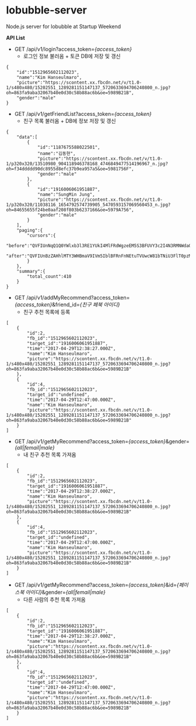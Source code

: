 # lobubble-server
Node.js server for lobubble at Startup Weekend

**API List**

 - GET /api/v1/login?access_token=*{access_token}*
	 - 로그인 정보 불러옴 + 토큰 DB에 저장 및 갱신
```
{
    "id":"1512965602112023",
    "name":"Kim Hanseulmaro",
    "picture":"https://scontent.xx.fbcdn.net/v/t1.0-1/s480x480/15202551_1289281151147137_5720633694706240800_n.jpg?oh=863fa9aba32067b40e0d30c58b88ac6b&oe=5989B21B",
    "gender":"male"
}
```

 - GET /api/v1/getFriendList?access_token=*{access_token}*
	 - 친구 목록 불러옴 + DB에 정보 저장 및 갱신
```
{
    "data":[
        {
            "id":"1187675588022501",
            "name":"김동현",
            "picture":"https://scontent.xx.fbcdn.net/v/t1.0-1/p320x320/13510980_904118946378168_4746849477514196967_n.jpg?oh=f34ddddd90dc8955d8efc37b9ea957a5&oe=5981756F",
            "gender":"male"
        },
        {
            "id":"1916006061951887",
            "name":"SungMin Jung",
            "picture":"https://scontent.xx.fbcdn.net/v/t1.0-1/p320x320/11038116_1654792574739905_5470593157069560453_n.jpg?oh=84655655f24be0aaf208f803b6237166&oe=5979A756",
            "gender":"male"
        }
    ],
    "paging":{
        "cursors":{
            "before":"QVFIUnNqQ1Q0YWlxb3l3RE1YUkI4MlFRdWgzeEM5S3BFUVY3c2I4N3RMNWdaQW5DU0pXSzBoOFYtZAUQ5Ni1HMTFWUE1DNlRMcWFzY05KNV92S08tZAlM0aWNB",
            "after":"QVFIUnBzZAHhlMTY3WHBmaV9IVm5IblBFRnFnNEtuTVUwcW81bTNiU3FlT0pzMVc1dU9FSTdOTks2OE11T0hEQTlneEpyMS1BMW9GR3N5YkJKTUlSbE1oZAVln"
        }
    },
    "summary":{
        "total_count":410
    }
}
```

 - GET /api/v1/addMyRecommend?access_token=*{access_token}*&friend_id=*{친구 페북 아이디}*
	 - 친구 추천 목록에 등록
```
[
    {
        "id":2,
        "fb_id":"1512965602112023",
        "target_id":"1916006061951887",
        "time":"2017-04-29T12:38:27.000Z",
        "name":"Kim Hanseulmaro",
        "picture":"https://scontent.xx.fbcdn.net/v/t1.0-1/s480x480/15202551_1289281151147137_5720633694706240800_n.jpg?oh=863fa9aba32067b40e0d30c58b88ac6b&oe=5989B21B"
    },
    {
        "id":4,
        "fb_id":"1512965602112023",
        "target_id":"undefined",
        "time":"2017-04-29T12:47:00.000Z",
        "name":"Kim Hanseulmaro",
        "picture":"https://scontent.xx.fbcdn.net/v/t1.0-1/s480x480/15202551_1289281151147137_5720633694706240800_n.jpg?oh=863fa9aba32067b40e0d30c58b88ac6b&oe=5989B21B"
    }
]
```

 - GET /api/v1/getMyRecommend?access_token=*{access_token}*&gender=*{all|femail|male}*
	 - 내 친구 추천 목록 가져옴
```
[
    {
        "id":2,
        "fb_id":"1512965602112023",
        "target_id":"1916006061951887",
        "time":"2017-04-29T12:38:27.000Z",
        "name":"Kim Hanseulmaro",
        "picture":"https://scontent.xx.fbcdn.net/v/t1.0-1/s480x480/15202551_1289281151147137_5720633694706240800_n.jpg?oh=863fa9aba32067b40e0d30c58b88ac6b&oe=5989B21B"
    },
    {
        "id":4,
        "fb_id":"1512965602112023",
        "target_id":"undefined",
        "time":"2017-04-29T12:47:00.000Z",
        "name":"Kim Hanseulmaro",
        "picture":"https://scontent.xx.fbcdn.net/v/t1.0-1/s480x480/15202551_1289281151147137_5720633694706240800_n.jpg?oh=863fa9aba32067b40e0d30c58b88ac6b&oe=5989B21B"
    }
]
```


 - GET /api/v1/getMyRecommend?access_token=*{access_token}*&id=*{페이스북 아이디}*&gender=*{all|femail|male}*
	 - 다른 사람의 추천 목록 가져옴
```
[
    {
        "id":2,
        "fb_id":"1512965602112023",
        "target_id":"1916006061951887", 
        "time":"2017-04-29T12:38:27.000Z",
        "name":"Kim Hanseulmaro",
        "picture":"https://scontent.xx.fbcdn.net/v/t1.0-1/s480x480/15202551_1289281151147137_5720633694706240800_n.jpg?oh=863fa9aba32067b40e0d30c58b88ac6b&oe=5989B21B"
    },
    {
        "id":4,
        "fb_id":"1512965602112023",
        "target_id":"undefined",
        "time":"2017-04-29T12:47:00.000Z",
        "name":"Kim Hanseulmaro",
        "picture":"https://scontent.xx.fbcdn.net/v/t1.0-1/s480x480/15202551_1289281151147137_5720633694706240800_n.jpg?oh=863fa9aba32067b40e0d30c58b88ac6b&oe=5989B21B"
    }
]
```